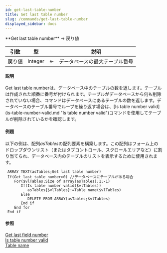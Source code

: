 ```yaml
---
id: get-last-table-number
title: Get last table number
slug: /commands/get-last-table-number
displayed_sidebar: docs
---
```


<!--REF #_command_.Get last table number.Syntax-->**Get last table number**  -> 戻り値<!-- END REF-->
<!--REF #_command_.Get last table number.Params-->
| 引数 | 型 |  | 説明 |
| --- | --- | --- | --- |
| 戻り値 | Integer | &larr; | データベースの最大テーブル番号 |

<!-- END REF-->

#### 説明 

<!--REF #_command_.Get last table number.Summary-->Get last table numberは、データベース中のテーブルの数を返します。<!-- END REF-->テーブルは作成された順番に番号が付けられます。テーブルがデータベースから何も削除されていない場合、コマンドはデータベースにあるテーブルの数を返します。データベースのテーブル番号でループを繰り返す場合は、[Is table number valid](is-table-number-valid.md "Is table number valid")コマンドを使用してテーブルが削除されているかを確認します。 

#### 例題 

以下の例は、配列*asTables*の配列要素を構築します。この配列はフォーム上のドロップダウンリスト（またはタブコントロール、スクロールエリアなど）に割り当てられ、データベース内のテーブルのリストを表示するために使用されます。

```4d
 ARRAY TEXT(asTables;Get last table number)
 If(Get last table number>0) //データベースにテーブルがある場合
    For($vlTables;Size of array(asTables);1;-1)
       If(Is table number valid($vlTables))
          asTables{$vlTables}:=Table name($vlTables)
       Else
          DELETE FROM ARRAY(asTables;$vlTables)
       End if
    End for
 End if
```

#### 参照 

[Get last field number](get-last-field-number.md)  
[Is table number valid](is-table-number-valid.md)  
[Table name](table-name.md)  